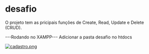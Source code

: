# desafio
O projeto tem as pricipais funções de Create, Read, Update e Delete (CRUD). 

---Rodando no XAMPP---
Adicionar a pasta desafio no htdocs 

[![cadastro.png](https://i.postimg.cc/DyDkmYc4/cadastro.png)](https://postimg.cc/w7hbG2Z9)

